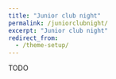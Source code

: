 ```yaml
---
title: "Junior club night"
permalink: /juniorclubnight/
excerpt: "Junior club night"
redirect_from:
  - /theme-setup/
---
```


TODO